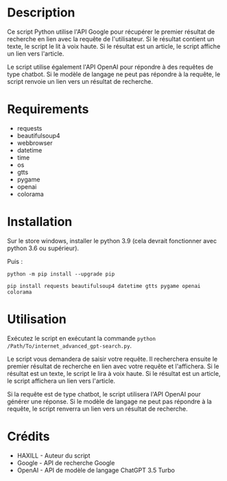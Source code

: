 # Description

Ce script Python utilise l'API Google pour récupérer le premier résultat de recherche en lien avec la requête de l'utilisateur. Si le résultat contient un texte, le script le lit à voix haute. Si le résultat est un article, le script affiche un lien vers l'article.

Le script utilise également l'API OpenAI pour répondre à des requêtes de type chatbot. Si le modèle de langage ne peut pas répondre à la requête, le script renvoie un lien vers un résultat de recherche.

# Requirements

- requests
- beautifulsoup4
- webbrowser
- datetime
- time
- os
- gtts
- pygame
- openai
- colorama

# Installation

Sur le store windows, installer le python 3.9 (cela devrait fonctionner avec python 3.6 ou supérieur).

Puis :

`python -m pip install --upgrade pip`

`pip install requests beautifulsoup4 datetime gtts pygame openai colorama`

# Utilisation

Exécutez le script en exécutant la commande `python /Path/To/internet_advanced_gpt-search.py`.

Le script vous demandera de saisir votre requête. Il recherchera ensuite le premier résultat de recherche en lien avec votre requête et l'affichera. Si le résultat est un texte, le script le lira à voix haute. Si le résultat est un article, le script affichera un lien vers l'article.

Si la requête est de type chatbot, le script utilisera l'API OpenAI pour générer une réponse. Si le modèle de langage ne peut pas répondre à la requête, le script renverra un lien vers un résultat de recherche.

# Crédits

- HAXILL - Auteur du script
- Google - API de recherche Google
- OpenAI - API de modèle de langage ChatGPT 3.5 Turbo
